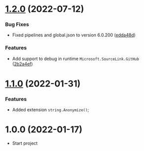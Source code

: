 # [1.2.0](https://github.com/TechNobre/PowerUtils.Security/compare/v1.1.0...v1.2.0) (2022-07-12)


### Bug Fixes

* Fixed pipelines and global.json to version 6.0.200 ([edda48d](https://github.com/TechNobre/PowerUtils.Security/commit/edda48d476bace72d9edffb247277b7007a328a2))


### Features

* Add support to debug in runtime `Microsoft.SourceLink.GitHub` ([2b2a4ef](https://github.com/TechNobre/PowerUtils.Security/commit/2b2a4ef3bf4867edee9ca33c57ba5906d7004b94))

# [1.1.0](https://github.com/TechNobre/PowerUtils.Security/compare/v1.0.0...v1.1.0) (2022-01-31)


### Features

* Added extension `string.Anonymize()`;




# 1.0.0 (2022-01-17)

- Start project

